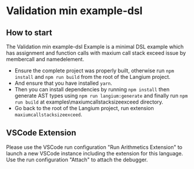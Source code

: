 # Validation min example-dsl

## How to start

The Validation min example-dsl Example is a minimal DSL example which has assignment and function calls with maxium call stack exceed issue by membercall and namedelement.

* Ensure the complete project was properly built, otherwise run `npm install` and `npm run build` from the root of the Langium project.
* And ensure that you have installed `yarn`.
* Then you can install dependencies by running `npm install` then generate AST types using `npm run langium:generate` and finally run `npm run build` at examples\maxiumcallstacksizeexceed directory.
* Go back to the root of the Langium project, run extension `maxiumcallstacksizeexceed`.

## VSCode Extension

Please use the VSCode run configuration "Run Arithmetics Extension" to launch a new VSCode instance including the extension for this language.
Use the run configuration "Attach" to attach the debugger.
